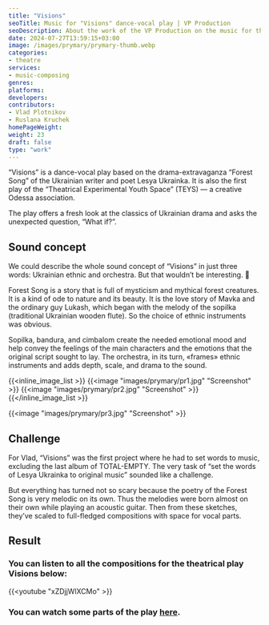 ```yaml
---
title: "Visions"
seoTitle: Music for "Visions" dance-vocal play | VP Production
seoDescription: About the work of the VP Production on the music for the dance-vocal play «Visions». We talk about the sound concept, the main challenge and the final result.
date: 2024-07-27T13:59:15+03:00
image: /images/prymary/prymary-thumb.webp
categories:
- theatre
services:
- music-composing
genres:
platforms:
developers:
contributors:
- Vlad Plotnikov
- Ruslana Kruchek
homePageWeight:
weight: 23
draft: false
type: "work"
---
```


“Visions” is a dance-vocal play based on the drama-extravaganza “Forest Song” of the Ukrainian writer and poet Lesya Ukrainka. It is also the first play of the “Theatrical Experimental Youth Space” (TEYS) — a creative Odessa association.

The play offers a fresh look at the classics of Ukrainian drama and asks the unexpected question, “What if?”.

## Sound concept

We could describe the whole sound concept of “Visions” in just three words: Ukrainian ethnic and orchestra. But that wouldn’t be interesting. 🙂

Forest Song is a story that is full of mysticism and mythical forest creatures. It is a kind of ode to nature and its beauty. It is the love story of Mavka and the ordinary guy Lukash, which began with the melody of the sopilka (traditional Ukrainian wooden flute). So the choice of ethnic instruments was obvious.

Sopilka, bandura, and cimbalom create the needed emotional mood and help convey the feelings of the main characters and the emotions that the original script sought to lay. The orchestra, in its turn, «frames» ethnic instruments and adds depth, scale, and drama to the sound.

{{<inline_image_list >}}
{{<image "images/prymary/pr1.jpg" "Screenshot"  >}}
{{<image "images/prymary/pr2.jpg" "Screenshot"  >}}
{{</inline_image_list >}}

{{<image "images/prymary/pr3.jpg" "Screenshot"  >}}

## Challenge

For Vlad, “Visions” was the first project where he had to set words to music, excluding the last album of TOTAL-EMPTY. The very task of “set the words of Lesya Ukrainka to original music” sounded like a challenge.

But everything has turned not so scary because the poetry of the Forest Song is very melodic on its own. Thus the melodies were born almost on their own while playing an acoustic guitar. Then from these sketches, they’ve scaled to full-fledged compositions with space for vocal parts.

## Result

### You can listen to all the compositions for the theatrical play Visions below:

{{<youtube "xZDjjWlXCMo" >}}

### You can watch some parts of the play [here](https://www.facebook.com/tempodesa/videos/651040252021467/).
